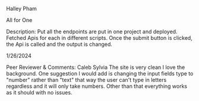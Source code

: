 Halley Pham

All for One

Description: Put all the endpoints are put in one project and deployed. Fetched Apis for each in different scripts. Once the submit button is clicked, the Api is called and the output is changed.

1/26/2024

Peer Reviewer & Comments: Caleb Sylvia
The site is very clean I love the background. One suggestion I would add is changing the input fields type to "number" rather than "text" that way the user can't type in letters regardless and it will only take numbers. Other than that everything works as it should with no issues.
